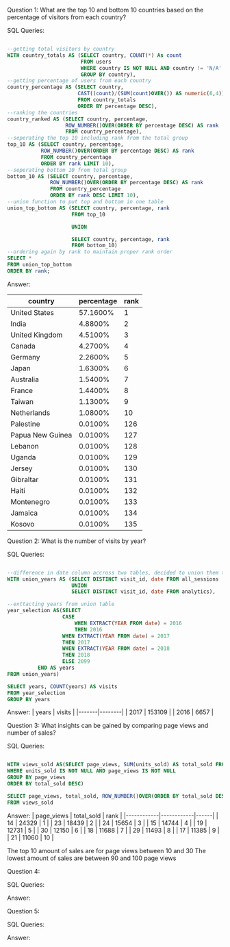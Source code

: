 Question 1: What are the top 10 and bottom 10 countries based on the percentage of visitors from each country?

SQL Queries:
```SQL

--getting total visitors by country
WITH country_totals AS (SELECT country, COUNT(*) As count 
						FROM users
                        WHERE country IS NOT NULL AND country != 'N/A'
                        GROUP BY country),
--getting percentage of users from each country
country_percentage AS (SELECT country, 
                       CAST((count)/(SUM(count)OVER()) AS numeric(6,4)) * 100 || '%' AS percentage 
                       FROM country_totals
                       ORDER BY percentage DESC),
--ranking the countries
country_ranked AS (SELECT country, percentage, 
				   ROW_NUMBER()OVER(ORDER BY percentage DESC) AS rank
				   FROM country_percentage),
--seperating the top 10 including rank from the total group
top_10 AS (SELECT country, percentage, 
		   ROW_NUMBER()OVER(ORDER BY percentage DESC) AS rank
		   FROM country_percentage
		   ORDER BY rank LIMIT 10),
--seperating bottom 10 from total group
bottom_10 AS (SELECT country, percentage, 
			  ROW_NUMBER()OVER(ORDER BY percentage DESC) AS rank
			  FROM country_percentage
			  ORDER BY rank DESC LIMIT 10),
--union function to put top and bottom in one table
union_top_bottom AS (SELECT country, percentage, rank 
                     FROM top_10

                     UNION

                     SELECT country, percentage, rank 
                     FROM bottom_10)
--ordering again by rank to maintain proper rank order					 
SELECT * 
FROM union_top_bottom
ORDER BY rank;

```

Answer: 

| country          | percentage | rank |
|------------------|------------|------|
| United States    | 57.1600%   | 1    |
| India            | 4.8800%    | 2    |
| United Kingdom   | 4.5100%    | 3    |
| Canada           | 4.2700%    | 4    |
| Germany          | 2.2600%    | 5    |
| Japan            | 1.6300%    | 6    |
| Australia        | 1.5400%    | 7    |
| France           | 1.4400%    | 8    |
| Taiwan           | 1.1300%    | 9    |
| Netherlands      | 1.0800%    | 10   |
| Palestine        | 0.0100%    | 126  |
| Papua New Guinea | 0.0100%    | 127  |
| Lebanon          | 0.0100%    | 128  |
| Uganda           | 0.0100%    | 129  |
| Jersey           | 0.0100%    | 130  |
| Gibraltar        | 0.0100%    | 131  |
| Haiti            | 0.0100%    | 132  |
| Montenegro       | 0.0100%    | 133  |
| Jamaica          | 0.0100%    | 134  |
| Kosovo           | 0.0100%    | 135  |



Question 2: What is the number of visits by year?

SQL Queries:
```SQL

--difference in date column accross two tables, decided to union them to get all values
WITH union_years AS (SELECT DISTINCT visit_id, date FROM all_sessions
                     UNION
                     SELECT DISTINCT visit_id, date FROM analytics),

--exttacting years from union table					 
year_selection AS(SELECT
                  CASE
                      WHEN EXTRACT(YEAR FROM date) = 2016
                      THEN 2016
	              WHEN EXTRACT(YEAR FROM date) = 2017
	              THEN 2017
	              WHEN EXTRACT(YEAR FROM date) = 2018
	              THEN 2018
	              ELSE 2099
		  END AS years
FROM union_years)

SELECT years, COUNT(years) AS visits
FROM year_selection
GROUP BY years

```

Answer:
| years | visits |
|-------|--------|
| 2017  | 153109 |
| 2016  | 6657   |


Question 3: What insights can be gained by comparing page views and number of sales?

SQL Queries:
```SQL

WITH views_sold AS(SELECT page_views, SUM(units_sold) AS total_sold FROM analytics
WHERE units_sold IS NOT NULL AND page_views IS NOT NULL 
GROUP BY page_views
ORDER BY total_sold DESC)

SELECT page_views, total_sold, ROW_NUMBER()OVER(ORDER BY total_sold DESC)
FROM views_sold

```

Answer:
| page_views | total_sold | rank |
|------------|------------|------|
| 14         | 24329      | 1    |
| 23         | 18439      | 2    |
| 24         | 15654      | 3    |
| 15         | 14744      | 4    |
| 19         | 12731      | 5    |
| 30         | 12150      | 6    |
| 18         | 11688      | 7    |
| 29         | 11493      | 8    |
| 17         | 11385      | 9    |
| 21         | 11060      | 10   |

The top 10 amount of sales are for page views between 10 and 30
The lowest amount of sales are between 90 and 100 page views



Question 4: 

SQL Queries:

Answer:



Question 5: 

SQL Queries:

Answer:
